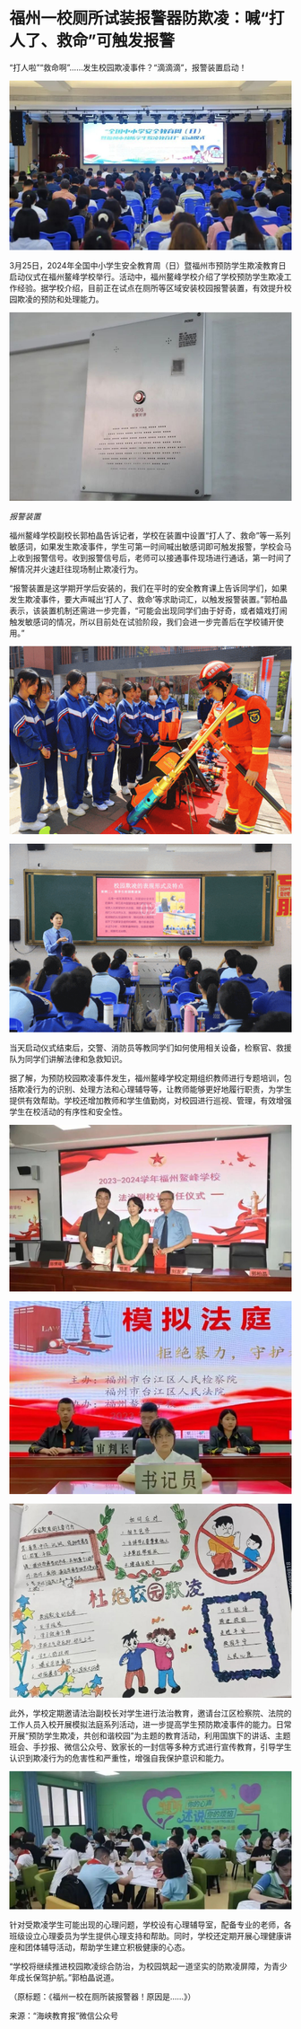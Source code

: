 # 福州一校厕所试装报警器防欺凌：喊“打人了、救命”可触发报警

“打人啦”“救命啊”……发生校园欺凌事件？“滴滴滴”，报警装置启动！

![88e48a50c6079e3a30b2465b19c7b973.jpg](https://raw.githubusercontent.com/qqhsx/qqnews_image/main/2024/03/26/福州一校厕所试装报警器防欺凌：喊“打人了、救命”可触发报警/88e48a50c6079e3a30b2465b19c7b973.jpg)

3月25日，2024年全国中小学生安全教育周（日）暨福州市预防学生欺凌教育日启动仪式在福州鳌峰学校举行。活动中，福州鳌峰学校介绍了学校预防学生欺凌工作经验。据学校介绍，目前正在试点在厕所等区域安装校园报警装置，有效提升校园欺凌的预防和处理能力。

![a16c81a647f6982a34d20a1d7ead5a30.jpg](https://raw.githubusercontent.com/qqhsx/qqnews_image/main/2024/03/26/福州一校厕所试装报警器防欺凌：喊“打人了、救命”可触发报警/a16c81a647f6982a34d20a1d7ead5a30.jpg)

_报警装置_

福州鳌峰学校副校长郭柏晶告诉记者，学校在装置中设置“打人了、救命”等一系列敏感词，如果发生欺凌事件，学生可第一时间喊出敏感词即可触发报警，学校会马上收到报警信号。收到报警信号后，老师可以接通事件现场进行通话，第一时间了解情况并火速赶往现场制止欺凌行为。

“报警装置是这学期开学后安装的，我们在平时的安全教育课上告诉同学们，如果发生欺凌事件，要大声喊出‘打人了、救命’等求助词汇，以触发报警装置。”郭柏晶表示，该装置机制还需进一步完善，“可能会出现同学们由于好奇，或者嬉戏打闹触发敏感词的情况，所以目前处在试验阶段，我们会进一步完善后在学校铺开使用。”

![6a515dd96dea68995f60cb586edd75cc.jpg](https://raw.githubusercontent.com/qqhsx/qqnews_image/main/2024/03/26/福州一校厕所试装报警器防欺凌：喊“打人了、救命”可触发报警/6a515dd96dea68995f60cb586edd75cc.jpg)

![8614aa7a8bcd71882c604cc3e32cacb0.jpg](https://raw.githubusercontent.com/qqhsx/qqnews_image/main/2024/03/26/福州一校厕所试装报警器防欺凌：喊“打人了、救命”可触发报警/8614aa7a8bcd71882c604cc3e32cacb0.jpg)

当天启动仪式结束后，交警、消防员等教同学们如何使用相关设备，检察官、救援队为同学们讲解法律和急救知识。

据了解，为预防校园欺凌事件发生，福州鳌峰学校定期组织教师进行专题培训，包括欺凌行为的识别、处理方法和心理辅导等，让教师能够更好地履行职责，为学生提供有效帮助。学校还增加教师和学生值勤岗，对校园进行巡视、管理，有效增强学生在校活动的有序性和安全性。

![e48b5d4d237b0d9684fb81051b8f573b.jpg](https://raw.githubusercontent.com/qqhsx/qqnews_image/main/2024/03/26/福州一校厕所试装报警器防欺凌：喊“打人了、救命”可触发报警/e48b5d4d237b0d9684fb81051b8f573b.jpg)

![9ef7079c332564879f71cfc5b66c67d7.jpg](https://raw.githubusercontent.com/qqhsx/qqnews_image/main/2024/03/26/福州一校厕所试装报警器防欺凌：喊“打人了、救命”可触发报警/9ef7079c332564879f71cfc5b66c67d7.jpg)

![c628bf97139db7bbf9189e81b85604b8.jpg](https://raw.githubusercontent.com/qqhsx/qqnews_image/main/2024/03/26/福州一校厕所试装报警器防欺凌：喊“打人了、救命”可触发报警/c628bf97139db7bbf9189e81b85604b8.jpg)

此外，学校定期邀请法治副校长对学生进行法治教育，邀请台江区检察院、法院的工作人员入校开展模拟法庭系列活动，进一步提高学生预防欺凌事件的能力。日常开展“预防学生欺凌，共创和谐校园”为主题的教育活动，利用国旗下的讲话、主题班会、手抄报、微信公众号、致家长的一封信等多种方式进行宣传教育，引导学生认识到欺凌行为的危害性和严重性，增强自我保护意识和能力。

![cc3390c903c5d3e6315ab2b3310d9469.jpg](https://raw.githubusercontent.com/qqhsx/qqnews_image/main/2024/03/26/福州一校厕所试装报警器防欺凌：喊“打人了、救命”可触发报警/cc3390c903c5d3e6315ab2b3310d9469.jpg)

针对受欺凌学生可能出现的心理问题，学校设有心理辅导室，配备专业的老师，各班级设立心理委员为学生提供心理支持和帮助。同时，学校还定期开展心理健康讲座和团体辅导活动，帮助学生建立积极健康的心态。

“学校将继续推进校园欺凌综合防治，为校园筑起一道坚实的防欺凌屏障，为青少年成长保驾护航。”郭柏晶说道。

（原标题：《福州一校在厕所装报警器！原因是……》）

来源：“海峡教育报”微信公众号

